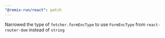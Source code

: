 ```yaml
---
"@remix-run/react": patch
---
```


Narrowed the type of `fetcher.formEncType` to use `FormEncType` from `react-router-dom` instead of `string`
